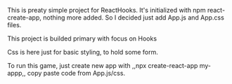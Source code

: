 This is preaty simple project for ReactHooks. It's initialized with npm react-create-app, nothing more added. So I decided just add App.js and App.css files. 

This project is builded primary with focus on Hooks

Css is here just for basic styling, to hold some form.

To run this game, just create new app with ,,npx create-react-app my-appp,, copy paste code from App.js/css. 
